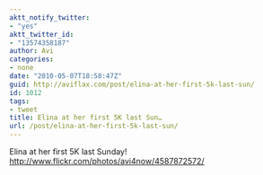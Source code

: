 ```yaml
---
aktt_notify_twitter:
- "yes"
aktt_twitter_id:
- "13574358187"
author: Avi
categories:
- none
date: "2010-05-07T18:58:47Z"
guid: http://aviflax.com/post/elina-at-her-first-5k-last-sun/
id: 1012
tags:
- tweet
title: Elina at her first 5K last Sun…
url: /post/elina-at-her-first-5k-last-sun/
---
```

Elina at her first 5K last Sunday! <a href="http://www.flickr.com/photos/avi4now/4587872572/" rel="nofollow">http://www.flickr.com/photos/avi4now/4587872572/</a>